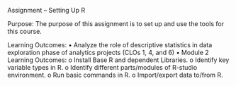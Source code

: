 Assignment – Setting Up R

Purpose:
The purpose of this assignment is to set up and use the tools for this course.

Learning Outcomes:
• Analyze the role of descriptive statistics in data exploration phase of analytics projects (CLOs 1, 4, and 6)
• Module 2 Learning Outcomes:
  o Install Base R and dependent Libraries.
  o Identify key variable types in R.
  o Identify different parts/modules of R-studio environment.
  o Run basic commands in R.
  o Import/export data to/from R.
